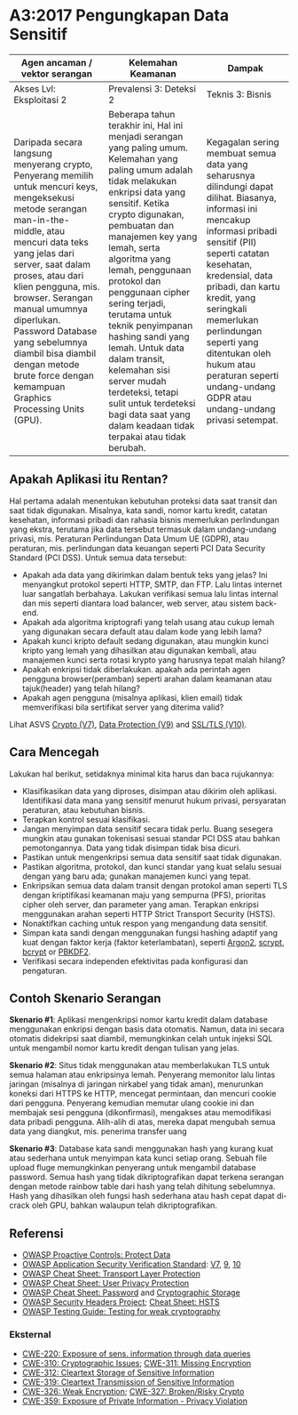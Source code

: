 # A3:2017 Pengungkapan Data Sensitif

| Agen ancaman / vektor serangan | Kelemahan Keamanan | Dampak |
| -- | -- | -- |
| Akses Lvl: Eksploitasi 2 | Prevalensi 3: Deteksi 2 | Teknis 3: Bisnis |
| Daripada secara langsung menyerang crypto, Penyerang memilih untuk mencuri keys, mengeksekusi metode serangan man-in-the-middle, atau mencuri data teks yang jelas dari server, saat dalam proses, atau dari klien pengguna, mis. browser. Serangan manual umumnya diperlukan. Password Database yang sebelumnya diambil bisa diambil dengan metode brute force dengan kemampuan Graphics Processing Units (GPU). | Beberapa tahun terakhir ini, Hal ini menjadi serangan yang paling umum. Kelemahan yang paling umum adalah tidak melakukan enkripsi data yang sensitif. Ketika crypto digunakan, pembuatan dan manajemen key yang lemah, serta algoritma yang lemah, penggunaan protokol dan penggunaan cipher sering terjadi, terutama untuk teknik penyimpanan hashing sandi yang lemah. Untuk data dalam transit, kelemahan sisi server mudah terdeteksi, tetapi sulit untuk terdeteksi bagi data saat yang dalam keadaan tidak terpakai atau tidak berubah. | Kegagalan sering membuat semua data yang seharusnya dilindungi dapat dilihat. Biasanya, informasi ini mencakup informasi pribadi sensitif (PII) seperti catatan kesehatan, kredensial, data pribadi, dan kartu kredit, yang seringkali memerlukan perlindungan seperti yang ditentukan oleh hukum atau peraturan seperti undang-undang GDPR atau undang-undang privasi setempat. |

## Apakah Aplikasi itu Rentan?

Hal pertama adalah menentukan kebutuhan proteksi data saat transit dan saat tidak digunakan. Misalnya, kata sandi, nomor kartu kredit, catatan kesehatan, informasi pribadi dan rahasia bisnis memerlukan perlindungan yang ekstra, terutama jika data tersebut termasuk dalam undang-undang privasi, mis. Peraturan Perlindungan Data Umum UE (GDPR), atau peraturan, mis. perlindungan data keuangan seperti PCI Data Security Standard (PCI DSS). Untuk semua data tersebut:

* Apakah ada data yang dikirimkan dalam bentuk teks yang jelas? Ini menyangkut protokol seperti HTTP, SMTP, dan FTP. Lalu lintas internet luar sangatlah berbahaya. Lakukan verifikasi semua lalu lintas internal dan mis seperti diantara load balancer, web server, atau sistem back-end.
* Apakah ada algoritma kriptografi yang telah usang atau cukup lemah yang digunakan secara default atau dalam kode yang lebih lama?
* Apakah kunci kripto default sedang digunakan, atau mungkin kunci kripto yang lemah yang dihasilkan atau digunakan kembali, atau manajemen kunci serta rotasi krypto yang harusnya tepat malah hilang?
* Apakah enkripsi tidak diberlakukan. apakah ada perintah agen pengguna browser(peramban) seperti arahan dalam keamanan atau tajuk(header) yang telah hilang?
* Apakah agen pengguna (misalnya aplikasi, klien email) tidak memverifikasi bila sertifikat server yang diterima valid?

Lihat ASVS [Crypto (V7)](https://wiki.owasp.org/index.php/ASVS_V7_Cryptography), [Data Protection (V9)](https://wiki.owasp.org/index.php/ASVS_V9_Data_Protection) and [SSL/TLS (V10)](https://wiki.owasp.org/index.php/ASVS_V10_Communications).

## Cara Mencegah

Lakukan hal berikut, setidaknya minimal kita harus dan baca rujukannya:

* Klasifikasikan data yang diproses, disimpan atau dikirim oleh aplikasi. Identifikasi data mana yang sensitif menurut hukum privasi, persyaratan peraturan, atau kebutuhan bisnis.
* Terapkan kontrol sesuai klasifikasi.
* Jangan menyimpan data sensitif secara tidak perlu. Buang sesegera mungkin atau gunakan tokenisasi sesuai standar PCI DSS atau bahkan pemotongannya. Data yang tidak disimpan tidak bisa dicuri.
* Pastikan untuk mengenkripsi semua data sensitif saat tidak digunakan.
* Pastikan algoritma, protokol, dan kunci standar yang kuat selalu sesuai dengan yang baru ada; gunakan manajemen kunci yang tepat.
* Enkripsikan semua data dalam transit dengan protokol aman seperti TLS dengan kriptifikasi keamanan maju yang sempurna (PFS), prioritas cipher oleh server, dan parameter yang aman. Terapkan enkripsi menggunakan arahan seperti HTTP Strict Transport Security (HSTS).
* Nonaktifkan caching untuk respon yang mengandung data sensitif.
* Simpan kata sandi dengan menggunakan fungsi hashing adaptif yang kuat dengan faktor kerja (faktor keterlambatan), seperti [Argon2](https://www.cryptolux.org/index.php/Argon2), [scrypt](https://wikipedia.org/wiki/Scrypt), [bcrypt](https://wikipedia.org/wiki/Bcrypt) or [PBKDF2](https://wikipedia.org/wiki/PBKDF2).
* Verifikasi secara independen efektivitas pada konfigurasi dan pengaturan.

## Contoh Skenario Serangan

**Skenario #1**: Aplikasi mengenkripsi nomor kartu kredit dalam database menggunakan enkripsi dengan basis data otomatis. Namun, data ini secara otomatis didekripsi saat diambil, memungkinkan celah untuk injeksi SQL untuk mengambil nomor kartu kredit dengan tulisan yang jelas.

**Skenario #2**: Situs tidak menggunakan atau memberlakukan TLS untuk semua halaman atau enkripsinya lemah. Penyerang memonitor lalu lintas jaringan (misalnya di jaringan nirkabel yang tidak aman), menurunkan koneksi dari HTTPS ke HTTP, mencegat permintaan, dan mencuri cookie dari pengguna. Penyerang kemudian memutar ulang cookie ini dan membajak sesi pengguna (dikonfirmasi), mengakses atau memodifikasi data pribadi pengguna. Alih-alih di atas, mereka dapat mengubah semua data yang diangkut, mis. penerima transfer uang

**Skenario #3**: Database kata sandi menggunakan hash yang kurang kuat atau sederhana untuk menyimpan kata kunci setiap orang. Sebuah file upload fluge memungkinkan penyerang untuk mengambil database password. Semua hash yang tidak dikriptografikan dapat terkena serangan dengan metode rainbow table dari hash yang telah dihitung sebelumnya. Hash yang dihasilkan oleh fungsi hash sederhana atau hash cepat dapat di-crack oleh GPU, bahkan walaupun telah dikriptografikan.

## Referensi

* [OWASP Proactive Controls: Protect Data](https://wiki.owasp.org/index.php/OWASP_Proactive_Controls#7:_Protect_Data)
* [OWASP Application Security Verification Standard]((https://wiki.owasp.org/index.php/Category:OWASP_Application_Security_Verification_Standard_Project)): [V7](https://wiki.owasp.org/index.php/ASVS_V7_Cryptography), [9](https://wiki.owasp.org/index.php/ASVS_V9_Data_Protection), [10](https://wiki.owasp.org/index.php/ASVS_V10_Communications)
* [OWASP Cheat Sheet: Transport Layer Protection](https://wiki.owasp.org/index.php/Transport_Layer_Protection_Cheat_Sheet)
* [OWASP Cheat Sheet: User Privacy Protection](https://wiki.owasp.org/index.php/User_Privacy_Protection_Cheat_Sheet)
* [OWASP Cheat Sheet: Password](https://wiki.owasp.org/index.php/Password_Storage_Cheat_Sheet) and [Cryptographic Storage](https://wiki.owasp.org/index.php/Cryptographic_Storage_Cheat_Sheet)
* [OWASP Security Headers Project](https://wiki.owasp.org/index.php/OWASP_Secure_Headers_Project); [Cheat Sheet: HSTS](https://wiki.owasp.org/index.php/HTTP_Strict_Transport_Security_Cheat_Sheet)
* [OWASP Testing Guide: Testing for weak cryptography](https://wiki.owasp.org/index.php/Testing_for_weak_Cryptography)

### Eksternal

* [CWE-220: Exposure of sens. information through data queries](https://cwe.mitre.org/data/definitions/220.html)
* [CWE-310: Cryptographic Issues](https://cwe.mitre.org/data/definitions/310.html); [CWE-311: Missing Encryption](https://cwe.mitre.org/data/definitions/311.html)
* [CWE-312: Cleartext Storage of Sensitive Information](https://cwe.mitre.org/data/definitions/312.html)
* [CWE-319: Cleartext Transmission of Sensitive Information](https://cwe.mitre.org/data/definitions/319.html)
* [CWE-326: Weak Encryption](https://cwe.mitre.org/data/definitions/326.html); [CWE-327: Broken/Risky Crypto](https://cwe.mitre.org/data/definitions/327.html)
* [CWE-359: Exposure of Private Information - Privacy Violation](https://cwe.mitre.org/data/definitions/359.html)

